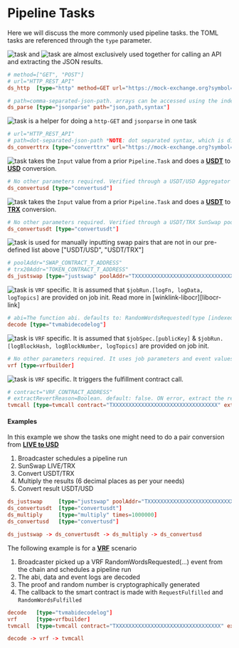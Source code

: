 # Pipeline Tasks
Here we will discuss the more commonly used pipeline tasks. the TOML tasks are referenced through the `type` parameter.

![task](https://img.shields.io/badge/http-blue) and ![task](https://img.shields.io/badge/jsonparse-blue) are almost exclusively used together for calling an API and extracting the JSON results.
```toml
# method=["GET", "POST"]
# url="HTTP_REST_API"
ds_http  [type="http" method=GET url="https://mock-exchange.org?symbol=TRX_USDT"]

# path=comma-separated-json-path. arrays can be accessed using the index number. e.g. "array,2"
ds_parse [type="jsonparse" path="json,path,syntax"]
```

![task](https://img.shields.io/badge/convert--trx-blue) is a helper for doing a `http-GET` and `jsonparse` in one task
```toml
# url="HTTP_REST_API"
# path=dot-separated-json-path *NOTE: dot separated syntax, which is different from jsonparse's comma separated syntax  
ds_converttrx [type="converttrx" url="https://mock-exchange.org?symbol=TRX_USDT" path="json.path.syntax"]
```

![task](https://img.shields.io/badge/convert--usd-blue) takes the `Input` value from a prior `Pipeline.Task` and does a **<u>USDT</u>** to **<u>USD</u>** conversion.
```toml
# No other parameters required. Verified through a USDT/USD Aggregator smart contract  
ds_convertusd [type="convertusd"]
```

![task](https://img.shields.io/badge/convert--usdt-blue) takes the `Input` value from a prior `Pipeline.Task` and does a **<u>USDT</u>** to **<u>TRX</u>** conversion.
```toml
# No other parameters required. Verified through a USDT/TRX SunSwap pool TRC20 token  
ds_convertusdt [type="convertusdt"]
```

![task](https://img.shields.io/badge/just--swap-blue) is used for manually inputting swap pairs that are not in our pre-defined list above ["USDT/USD", "USDT/TRX"]
```toml
# poolAddr="SWAP_CONTRACT_T_ADDRESS"
# trx20Addr="TOKEN_CONTRACT_T_ADDRESS"
ds_justswap [type="justswap" poolAddr="TXXXXXXXXXXXXXXXXXXXXXXXXXXXXXXXXX" trc20Addr="TXXXXXXXXXXXXXXXXXXXXXXXXXXXXXXXXX"]
```

![task](https://img.shields.io/badge/tvm--abi--decode--log-blue) is `VRF` specific. It is assumed that `$jobRun.[logFn, logData, logTopics]` are provided on job init. Read more in [winklink-libocr][libocr-link]
```toml
# abi=The function abi. defaults to: RandomWordsRequested(type [indexed] name, ...)
decode [type="tvmabidecodelog"]
```

![task](https://img.shields.io/badge/vrf--builder-blue) is `VRF` specific. It is assumed that `$jobSpec.[publicKey]` & `$jobRun.[logBlockHash, logBlockNumber, logTopics]` are provided on job init.
```toml
# No other parameters required. It uses job parameters and event values to generate the result.[output, requestID, method, proof, requestCommitment] object  
vrf [type=vrfbuilder]
```

![task](https://img.shields.io/badge/tvm--call-blue) is `VRF` specific. It triggers the fulfillment contract call.
```toml
# contract="VRF_CONTRACT_ADDRESS"
# extractRevertReason=Boolean. default: false. ON error, extract the reason to determine if it is a RPC or contract error.
tvmcall [type=tvmcall contract="TXXXXXXXXXXXXXXXXXXXXXXXXXXXXXXXXX" extractRevertReason=true]
```

#### Examples
In this example we show the tasks one might need to do a pair conversion from **<u>LIVE to USD</u>**
1. Broadcaster schedules a pipeline run
2. SunSwap LIVE/TRX
2. Convert USDT/TRX
3. Multiply the results (6 decimal places as per your needs)
4. Convert result USDT/USD
```toml
ds_justswap     [type="justswap" poolAddr="TXXXXXXXXXXXXXXXXXXXXXXXXXXXXXXXXX" trc20Addr="TXXXXXXXXXXXXXXXXXXXXXXXXXXXXXXXXX"]
ds_convertusdt  [type="convertusdt"]
ds_multiply     [type="multiply" times=1000000]
ds_convertusd   [type="convertusd"]

ds_justswap -> ds_convertusdt -> ds_multiply -> ds_convertusd
```

The following example is for a **<u>VRF</u>** scenario
1. Broadcaster picked up a VRF RandomWordsRequested(...) event from the chain and schedules a pipeline run
2. The abi, data and event logs are decoded
3. The proof and random number is cryptographically generated
4. The callback to the smart contract is made with `RequestFulfilled` and `RandomWordsFulfilled`
```toml
decode   [type="tvmabidecodelog"]
vrf      [type=vrfbuilder]
tvmcall  [type=tvmcall contract="TXXXXXXXXXXXXXXXXXXXXXXXXXXXXXXXXX" extractRevertReason=true]

decode -> vrf -> tvmcall
```
